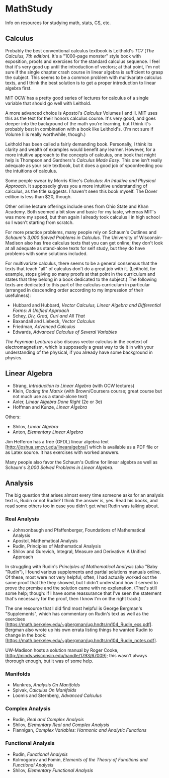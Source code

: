# MathStudy
Info on resources for studying math, stats, CS, etc.

## Calculus

Probably the best conventional calculus textbook is Leithold's *TC7* (*The Calculus, 7th edition*). It's a "1000-page monster" style book with exposition, proofs and exercises for the standard calculus sequence. I feel that it's very good up until the introduction of vectors; at that point, I'm not sure if the single chapter crash course in linear algebra is sufficient to grasp the subject. This seems to be a common problem with multivariate calculus texts, and I think the best solution is to get a proper introduction to linear algebra first.

MIT OCW has a pretty good series of lectures for calculus of a single variable that should go well with Leithold.

A more advanced choice is Apostol's *Calculus* Volumes I and II. MIT uses this as the text for their honors calculus course. It's very good, and goes deeper into the background of the math you're learning, but I think it's probably best in combination with a book like Leithold's. (I'm not sure if Volume II is really worthwhile, though.)

Leithold has been called a fairly demanding book. Personally, I think its clarity and wealth of examples would benefit any learner. However, for a more intuitive approach to the concepts of calculus, one book that might help is Thompson and Gardners's *Calculus Made Easy*. This one isn't really adequate as your sole textbook, but it does a good job of spoonfeeding you the intuitions of calculus.

Some people swear by Morris Kline's *Calculus: An Intuitive and Physical Approach*. It supposedly gives you a more intuitive understanding of calculus, as the title suggests. I haven't seen this book myself. The Dover edition is less than $20, though.

Other online lecture offerings include ones from Ohio State and Khan Academy. Both seemed a bit slow and basic for my taste, whereas MIT's was more my speed, but then again I already took calculus I in high school so I wasn't starting from scratch.

For more practice problems, many people rely on Schaum's Outlines and *Schaum's 3,000 Solved Problems in Calculus*. The University of Wisconsin-Madison also has free calculus texts that you can get online; they don't look at all adequate as stand-alone texts for self study, but they do have problems with some solutions included.

For multivariate calculus, there seems to be a general consensus that the texts that teach "all" of calculus don't do a great job with it. (Leithold, for example, stops giving so many proofs at that point in the curriculum and states that they belong in a book dedicated to the subject.) The following texts are dedicated to this part of the calculus curriculum in particular (arranged in descending order according to my impression of their usefulness):

- Hubbard and Hubbard, *Vector Calculus, Linear Algebra and Differential Forms: A Unified Approach*
- Schey, *Div, Grad, Curl and All That*
- Baxandall and Liebeck, *Vector Calculus*
- Friedman, *Advanced Calculus*
- Edwards, *Advanced Calculus of Several Variables*

*The Feynman Lectures* also discuss vector calculus in the context of electromagnetism, which is supposedly a great way to tie it in with your understanding of the physical, if you already have some background in physics.

## Linear Algebra

- Strang, *Introduction to Linear Algebra* (with OCW lectures)
- Klein, *Coding the Matrix* (with Brown/Coursera course; great course but not much use as a stand-alone text)
- Axler, *Linear Algebra Done Right* (2e or 3e)
- Hoffman and Kunze, *Linear Algebra*

Others:
- Shilov, *Linear Algebra*
- Anton, *Elementary Linear Algebra*

Jim Hefferon has a free (GFDL) linear algebra text [http://joshua.smcvt.edu/linearalgebra/] which is available as a PDF file or as Latex source. It has exercises with worked answers.

Many people also favor the Schaum's Outline for linear algebra as well as Schaum's *3,000 Solved Problems in Linear Algebra*.

## Analysis

The big question that arises almost every time someone asks for an analysis text is, Rudin or not Rudin? I think the answer is, yes. Read his books, and read some others too in case you didn't get what Rudin was talking about.

### Real Analysis
- Johnsonbaugh and Pfaffenberger, Foundations of Mathematical Analysis
- Apostol, Mathematical Analysis
- Rudin, Principles of Mathematical Analysis
- Shilov and Gurevich, Integral, Measure and Derivative: A Unified Approach

In struggling with Rudin's *Principles of Mathematical Analysis* (aka "Baby "Rudin"), I found various supplements and partial solutions manuals online. Of these, most were not very helpful; often, I had actually worked out the same proof that the they showed, but I didn't understand how it served to prove the premise and the solution came with no explanation. (That's still some help; though: if I have some reassurance that I've seen the statement that's necessary for the proof, then I know I'm on the right track.)

The one resource that I did find most helpful is George Bergman's "Supplements", which has commentary on Rudin's text as well as the exercises [https://math.berkeley.edu/~gbergman/ug.hndts/m104_Rudin_exs.pdf]. Bergman also wrote up his own errata listing things he wanted Rudin to change in the book: [https://math.berkeley.edu/~gbergman/ug.hndts/m104_Rudin_notes.pdf].

UW-Madison hosts a solution manual by Roger Cooke, [http://minds.wisconsin.edu/handle/1793/67009]; this wasn't always thorough enough, but it was of some help.

### Manifolds
- Munkres, *Analysis On Manifolds*
- Spivak, *Calculus On Manifolds*
- Loomis and Sternberg, *Advanced Calculus*

### Complex Analysis
- Rudin, *Real and Complex Analysis*
- Shilov, *Elementary Real and Complex Analysis*
- Flannigan, *Complex Variables: Harmonic and Analytic Functions*

### Functional Analysis
- Rudin, *Functional Analysis*
- Kolmogorov and Fomin, *Elements of the Theory of Functions and Functional Analysis*
- Shilov, *Elementary Functional Analysis*
